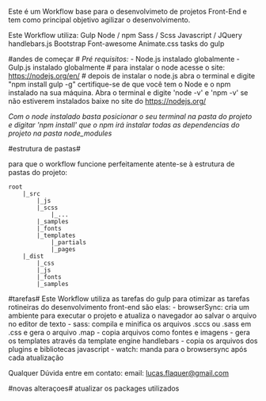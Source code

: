 Este é um Workflow base para o desenvolvimeto de projetos Front-End e tem como principal objetivo agilizar o desenvolvimento.

Este Workflow utiliza:
	Gulp
	Node / npm
	Sass / Scss
	Javascript / JQuery
	handlebars.js
	Bootstrap
	Font-awesome
	Animate.css
	tasks do gulp


#andes de começar #
*Pré requisitos:*
	- Node.js instalado globalmente
 	- Gulp.js instalado globalmente
 	# para instalar o node acesse o site: https://nodejs.org/en/
 	# depois de instalar o node.js abra o terminal e digite "npm install gulp -g"
 	certifique-se de que você tem o Node e o npm instalado na sua máquina.
 	Abra o terminal e digite
	'node -v' e 'npm -v'
	se não estiverem instalados baixe no site do https://nodejs.org/

*Com o node instalado basta posicionar o seu terminal na pasta do projeto e digitar 'npm install'
que o npm irá instalar todas as dependencias do projeto na pasta node_modules*

#estrutura de pastas#

para que o workflow funcione perfeitamente atente-se à estrutura de pastas do projeto:
```
root
	|_src
		|_js
		|_scss
			|_...
		|_samples
		|_fonts
		|_templates
			|_partials
			|_pages
	|_dist
		|_css
		|_js
		|_fonts
		|_samples
```

#tarefas#
	Este Workflow utiliza as tarefas do gulp para otimizar as tarefas rotineiras do desenvolvimento front-end
	são elas:
	- browserSync: cria um ambiente para executar o projeto e atualiza o navegador ao salvar o arquivo no editor de texto
	- sass: compila e minifica os arquivos .sccs ou .sass em .css e gera o arquivo .map
	- copia arquivos como fontes e imagens
	- gera os templates através da template engine handlebars
	- copia os arquivos dos plugins e bibliotecas javascript
	- watch: manda para o browsersync após cada atualização


Qualquer Dúvida entre em contato:
email: lucas.flaquer@gmail.com



#novas alteraçoes#
atualizar os packages utilizados